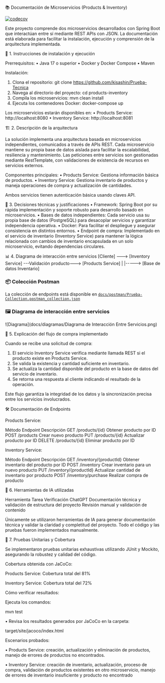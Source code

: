 📚 Documentación de Microservicios (Products & Inventory)

[![codecov](https://codecov.io/github/kisashin/Prueba-Tecnica/graph/badge.svg?token=OMUUDMOGQY)](https://codecov.io/github/kisashin/Prueba-Tecnica)

Este proyecto comprende dos microservicios desarrollados con Spring Boot que interactúan entre sí mediante REST APIs con JSON. La documentación está elaborada para facilitar la instalación, ejecución y comprensión de la arquitectura implementada.

🚀 1. Instrucciones de instalación y ejecución

Prerrequisitos:
•	Java 17 o superior
•	Docker y Docker Compose
•	Maven

Instalación:
1.	Clona el repositorio:
git clone https://github.com/kisashin/Prueba-Tecnica
2.	Navega al directorio del proyecto:
cd products-inventory
3.	Compila los microservicios:
mvn clean install
4.	Ejecuta los contenedores Docker:
docker-compose up

Los microservicios estarán disponibles en:
•	Products Service: http://localhost:8080
•	Inventory Service: http://localhost:8081

🏗️ 2. Descripción de la arquitectura

La solución implementa una arquitectura basada en microservicios independientes, comunicados a través de APIs REST. Cada microservicio mantiene su propia base de datos aislada para facilitar la escalabilidad, resiliencia y mantenimiento. Las peticiones entre servicios son gestionadas mediante RestTemplate, con validaciones de existencia de recursos en servicios externos.

Componentes principales:
•	Products Service: Gestiona información básica de productos.
•	Inventory Service: Gestiona inventario de productos y maneja operaciones de compra y actualización de cantidades.

Ambos servicios tienen autenticación básica usando claves API.

📐 3. Decisiones técnicas y justificaciones
•	Framework: Spring Boot por su rápida implementación y soporte robusto para desarrollo basado en microservicios.
•	Bases de datos independientes: Cada servicio usa su propia base de datos (PostgreSQL) para desacoplar servicios y garantizar independencia operativa.
•	Docker: Para facilitar el despliegue y asegurar consistencia en distintos entornos.
•	Endpoint de compra: Implementado en el servicio de inventario (Inventory Service) para mantener la lógica relacionada con cambios de inventario encapsulada en un solo microservicio, evitando dependencias circulares.

📊 4. Diagrama de interacción entre servicios
[Cliente] ---> [Inventory Service] ---Validación producto---> [Products Service]
                 |
                 |-----> [Base de datos Inventario]

### 📦 Colección Postman

La colección de endpoints está disponible en [`docs/postman/Prueba-Collection.postman_collection.json`](docs/postman/Prueba-Collection.postman_collection.json)

### 🖼️ Diagrama de interacción entre servicios

![Diagrama](docs/diagramas/Diagrama de Interacción Entre Servicios.png)


🔄 5. Explicación del flujo de compra implementado

Cuando se recibe una solicitud de compra:
1.	El servicio Inventory Service verifica mediante llamada REST si el producto existe en Products Service.
2.	Se valida la existencia y cantidad suficiente en inventario.
3.	Se actualiza la cantidad disponible del producto en la base de datos del servicio de inventario.
4.	Se retorna una respuesta al cliente indicando el resultado de la operación.

Este flujo garantiza la integridad de los datos y la sincronización precisa entre los servicios involucrados.

🛠️ Documentación de Endpoints

Products Service:

Método	    Endpoint	        Descripción
GET	        /products/{id}	    Obtener producto por ID
POST	    /products	        Crear nuevo producto
PUT	        /products/{id}	    Actualizar producto por ID
DELETE	    /products/{id}	    Eliminar producto por ID

Inventory Service:

Método	     Endpoint	                Descripción
GET	         /inventory/{productId}	    Obtener inventario del producto por ID
POST	     /inventory	                Crear inventario para un nuevo producto
PUT	         /inventory/{productId}	    Actualizar cantidad de inventario por producto
POST	     /inventory/purchase	    Realizar compra de producto

🧠 6. Herramientas de IA utilizadas

Herramienta         	Tarea	                                                            Verificación
ChatGPT	                Documentación técnica y validación de estructura del proyecto	    Revisión manual y validación de contenido

Únicamente se utilizaron herramientas de IA para generar documentación técnica y validar la claridad y completitud del proyecto. Todo el código y las pruebas fueron implementados manualmente.

🧪 7. Pruebas Unitarias y Cobertura

Se implementaron pruebas unitarias exhaustivas utilizando JUnit y Mockito, asegurando la robustez y calidad del código.

Cobertura obtenida con JaCoCo:

Products Service: Cobertura total del 81%

Inventory Service: Cobertura total del 72%

Cómo verificar resultados:

Ejecuta los comandos:

mvn test

• Revisa los resultados generados por JaCoCo en la carpeta:

target/site/jacoco/index.html

Escenarios probados:

• Products Service: creación, actualización y eliminación de productos, manejo de errores de productos no encontrados.

• Inventory Service: creación de inventario, actualización, proceso de compra, validación de productos existentes en otro microservicio, manejo de errores de inventario insuficiente y producto no encontrado

